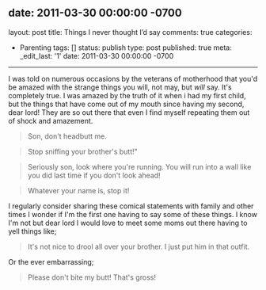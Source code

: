 date: 2011-03-30 00:00:00 -0700
---
layout: post
title: Things I never thought I’d say
comments: true
categories:
- Parenting
tags: []
status: publish
type: post
published: true
meta:
  _edit_last: '1'
date: 2011-03-30 00:00:00 -0700
---
I was told on numerous occasions by the veterans of motherhood that you'd be amazed with the strange things you will, not may, but <em>will</em> say.  It's completely true.  I was amazed by the truth of it when i had my first child, but the things that have come out of my mouth since having my second, dear lord!  They are so out there that even I find myself repeating them out of shock and amazement.

<blockquote>Son, don't headbutt me.</blockquote>

<blockquote>Stop sniffing your brother's butt!"</blockquote>

<blockquote>Seriously son, look where you're running.  You will run into a wall like you did last time if you don't look ahead!</blockquote>

<blockquote>Whatever your name is, stop it!</blockquote>

I regularly consider sharing these comical statements with family and other times I wonder if I'm the first one having to say some of these things.  I know I'm not but dear lord I would love to meet some moms out there having to yell things like;

<blockquote>It's not nice to drool all over your brother.  I just put him in that outfit.</blockquote>

Or the ever embarrassing;

<blockquote>Please don't bite my butt!  That's gross!</blockquote>
